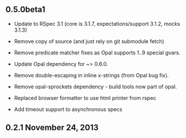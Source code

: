 ## 0.5.0beta1

*   Update to RSpec 3.1 (core is 3.1.7, expectations/support 3.1.2, mocks 3.1.3)

*   Remove copy of source (and just rely on git submodule fetch)

*   Remove predicate matcher fixes as Opal supports $1..$9 special gvars.

*   Update Opal dependency for ~> 0.6.0.

*   Remove double-escaping in inline x-strings (from Opal bug fix).

*   Remove opal-sprockets dependency - build tools now part of opal.

*   Replaced browser formatter to use html printer from rspec

*   Add timeout support to asynchronous specs

## 0.2.1  November 24, 2013
